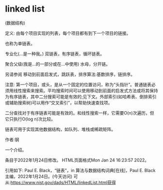 # linked list


(数据结构)



定义:
由每个项目实现的列表，每个项目都有到下一个项目的链接。



也称为单链表。



专业化(…是一种我。)
双链表，有序链表，循环链表。



聚合父级(我是…的一部分或在…中使用)
水母，分开链。



另请参阅
移动到前面启发式，跳跃表，排序算法:基数排序，链排序。



注意:
第一个项目，或头，是从一个固定的位置访问，称为“头指针”。普通链表必须用线性搜索来搜索。平均搜索时间可以使用移动到前面的启发式方法或将其保持为有序链表，其中二分搜索可能是有效的;见下文。外部索引(如哈希表、倒排索引或辅助搜索树)可以用作“交叉索引”，以帮助快速查找项。

二分查找对于有序链表可能是有效的。和线性搜索一样，它需要O(n)次遍历，但它只执行O(log n)次比较。

链表可用于实现其他数据结构，如队列、堆栈或稀疏矩阵。


作者:钢


一个介绍。








条目于2022年1月24日修改。
HTML页面格式Mon Jan 24 16:23:57 2022。



引用如下:
Paul E. Black，“链表”，in
算法与数据结构词典[在线]，Paul E. Black主编，2022年1月24日。(今天访问)
可从:https://www.nist.gov/dads/HTML/linkedList.html获得